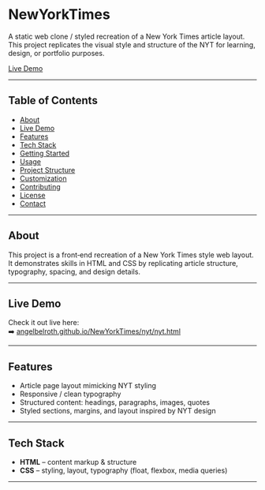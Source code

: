# NewYorkTimes

A static web clone / styled recreation of a New York Times article layout.  
This project replicates the visual style and structure of the NYT for learning, design, or portfolio purposes.

[Live Demo](https://angelbelroth.github.io/NewYorkTimes/nyt/nyt.html)

---

## Table of Contents

- [About](#about)  
- [Live Demo](#live-demo)  
- [Features](#features)  
- [Tech Stack](#tech-stack)  
- [Getting Started](#getting-started)  
- [Usage](#usage)  
- [Project Structure](#project-structure)  
- [Customization](#customization)  
- [Contributing](#contributing)  
- [License](#license)  
- [Contact](#contact)  

---

## About

This project is a front‑end recreation of a New York Times style web layout.  
It demonstrates skills in HTML and CSS by replicating article structure, typography, spacing, and design details.

---

## Live Demo

Check it out live here:  
➡️ [angelbelroth.github.io/NewYorkTimes/nyt/nyt.html](https://angelbelroth.github.io/NewYorkTimes/nyt/nyt.html)

---

## Features

- Article page layout mimicking NYT styling  
- Responsive / clean typography  
- Structured content: headings, paragraphs, images, quotes  
- Styled sections, margins, and layout inspired by NYT design  

---

## Tech Stack

- **HTML** – content markup & structure  
- **CSS** – styling, layout, typography (float, flexbox, media queries)  

---
